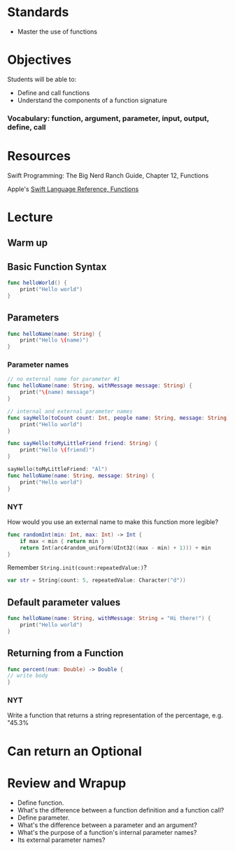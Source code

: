 # Standards
* Master the use of functions

# Objectives
Students will be able to:
* Define and call functions
* Understand the components of a function signature

### Vocabulary: function, argument, parameter, input, output, define, call

# Resources
Swift Programming: The Big Nerd Ranch Guide, Chapter 12, Functions

Apple's [Swift Language Reference, Functions](https://developer.apple.com/library/ios/documentation/Swift/Conceptual/Swift_Programming_Language/Functions.html#//apple_ref/doc/uid/TP40014097-CH10-ID158)

# Lecture
## Warm up

## Basic Function Syntax

```swift
func helloWorld() {
	print("Hello world")
}
```

## Parameters
```swift
func helloName(name: String) {
	print("Hello \(name)")
}
```

### Parameter names
```swift
// no external name for parameter #1
func helloName(name: String, withMessage message: String) {
	print("\(name) message")
}

// internal and external parameter names
func sayHello(toCount count: Int, people name: String, message: String) {
	print("Hello world")
}

func sayHello(toMyLittleFriend friend: String) {
    print("Hello \(friend)")
}

sayHello(toMyLittleFriend: "Al")
func helloName(name: String, message: String) {
	print("Hello world")
}
```

### NYT

How would you use an external name to make this function more legible?

```swift
func randomInt(min: Int, max: Int) -> Int {
    if max < min { return min }
    return Int(arc4random_uniform(UInt32((max - min) + 1))) + min
}
```

Remember ```String.init(count:repeatedValue:)```?

```swift
var str = String(count: 5, repeatedValue: Character("d"))
```

## Default parameter values
```swift
func helloName(name: String, withMessage: String = "Hi there!") {
	print("Hello world")
}
```
## Returning from a Function

```swift
func percent(num: Double) -> Double {
// write body
}

```
### NYT

Write a function that returns a string representation of the percentage, e.g. "45.3%

# Can return an Optional

# Review and Wrapup

* Define function.
* What's the difference between a function definition and a function call?
* Define parameter.
* What's the difference between a parameter and an argument?
* What's the purpose of a function's internal parameter names?
* Its external parameter names?
